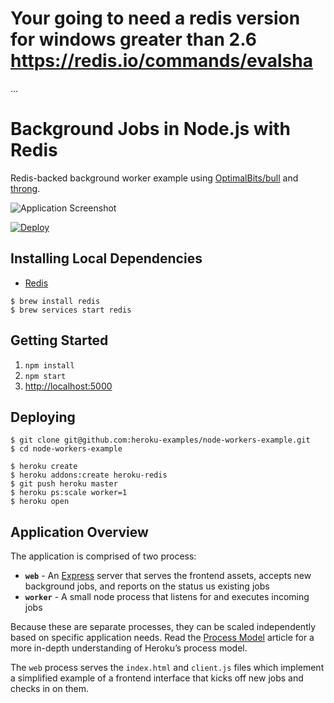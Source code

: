 # Your going to need a redis version for windows greater than 2.6 https://redis.io/commands/evalsha
...

# Background Jobs in Node.js with Redis

Redis-backed background worker example using [OptimalBits/bull](https://github.com/OptimalBits/bull) and [throng](https://github.com/hunterloftis/throng).

![Application Screenshot](https://user-images.githubusercontent.com/175496/55593654-80d41300-56f1-11e9-9366-2eb60bbcf38c.png)

[![Deploy](https://www.herokucdn.com/deploy/button.png)](https://heroku.com/deploy?template=https://github.com/heroku-examples/node-workers-example)

## Installing Local Dependencies

- [Redis](https://redis.io/)

```
$ brew install redis
$ brew services start redis
```

## Getting Started

1. `npm install`
2. `npm start`
3. [http://localhost:5000](http://localhost:5000)

## Deploying

```
$ git clone git@github.com:heroku-examples/node-workers-example.git
$ cd node-workers-example

$ heroku create
$ heroku addons:create heroku-redis
$ git push heroku master
$ heroku ps:scale worker=1
$ heroku open
```

## Application Overview

The application is comprised of two process: 

- **`web`** - An [Express](https://expressjs.com/) server that serves the frontend assets, accepts new background jobs, and reports on the status us existing jobs
- **`worker`** - A small node process that listens for and executes incoming jobs

Because these are separate processes, they can be scaled independently based on specific application needs. Read the [Process Model](https://devcenter.heroku.com/articles/process-model) article for a more in-depth understanding of Heroku’s process model.

The `web` process serves the `index.html` and `client.js` files which implement a simplified example of a frontend interface that kicks off new jobs and checks in on them.
